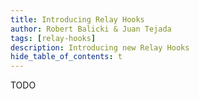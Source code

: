 ```yaml
---
title: Introducing Relay Hooks
author: Robert Balicki & Juan Tejada
tags: [relay-hooks]
description: Introducing new Relay Hooks
hide_table_of_contents: t
---
```

<!--truncate-->

TODO
